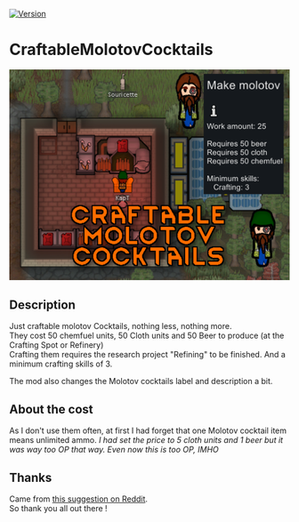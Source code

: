 [![Version](https://img.shields.io/badge/Rimworld-A18-green.svg)](http://rimworldgame.com/)
# CraftableMolotovCocktails

<p align="center"><img src="https://raw.githubusercontent.com/kaptain-kavern/CraftableMolotovCocktails/master/About/Preview.png" alt="Preview"/></p>

## Description
Just craftable molotov Cocktails, nothing less, nothing more.    
They cost 50 chemfuel units, 50 Cloth units and 50 Beer to produce (at the Crafting Spot or Refinery)         
Crafting them requires the research project "Refining" to be finished. And a minimum crafting skills of 3.               

The mod also changes the Molotov cocktails label and description a bit.

## About the cost  
As I don't use them often, at first I had forget that one Molotov cocktail item means unlimited ammo. *I had set the price to 5 cloth units and 1 beer but it was way too OP that way. Even now this is too OP, IMHO*    

## Thanks
Came from [this suggestion on Reddit](https://www.reddit.com/r/RimWorld/comments/561xz4/beer_cloth_molotovs/).       
So thank you all out there ! 
